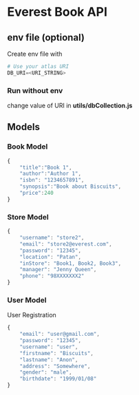 # Everest Book API
## env file (optional)
Create env file with
```python
# Use your atlas URI
DB_URI=<URI_STRING>
```
### Run without env
change value of URI in **utils/dbCollection.js**


## Models
### Book Model
```javascript
{
    "title":"Book 1",
    "author":"Author 1",
    "isbn": "1234657891",
    "synopsis":"Book about Biscuits",
    "price":240
}
```

### Store Model
```javascript
{
    "username": "store2",
    "email": "store2@everest.com",
    "password": "12345",
    "location": "Patan",
    "inStore": "Book1, Book2, Book3",
    "manager": "Jenny Queen",
    "phone": "98XXXXXXX2"
}
```

### User Model
User Registration
```javascript
{
    "email": "user@gmail.com",
    "password": "12345",
    "username": "user",
    "firstname": "Biscuits",
    "lastname": "Anon",
    "address": "Somewhere",
    "gender": "male",
    "birthdate": "1999/01/08"
}
```

